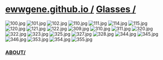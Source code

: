 
# [ewwgene.github.io /](https://ewwgene.github.io/) [Glasses /](https://ewwgene.github.io/Glasses)

<a id="100"></a> ![100.jpg](https://ewwgene.github.io/Glasses/100.jpg)
<a id="101"></a> ![101.jpg](https://ewwgene.github.io/Glasses/101.jpg)
<a id="102"></a> ![102.jpg](https://ewwgene.github.io/Glasses/102.jpg)
<a id="110"></a> ![110.jpg](https://ewwgene.github.io/Glasses/110.jpg)
<a id="111"></a> ![111.jpg](https://ewwgene.github.io/Glasses/111.jpg)
<a id="114"></a> ![114.jpg](https://ewwgene.github.io/Glasses/114.jpg)
<a id="115"></a> ![115.jpg](https://ewwgene.github.io/Glasses/115.jpg)
<a id="120"></a> ![120.jpg](https://ewwgene.github.io/Glasses/120.jpg)
<a id="121"></a> ![121.jpg](https://ewwgene.github.io/Glasses/121.jpg)
<a id="122"></a> ![122.jpg](https://ewwgene.github.io/Glasses/122.jpg)
<a id="309m"></a> ![309.jpg](https://ewwgene.github.io/Glasses/Making/309.jpg)
<a id="310m"></a> ![310.jpg](https://ewwgene.github.io/Glasses/Making/310.jpg)
<a id="311m"></a> ![311.jpg](https://ewwgene.github.io/Glasses/Making/311.jpg)
<a id="320m"></a> ![320.jpg](https://ewwgene.github.io/Glasses/Making/320.jpg)
<a id="322m"></a> ![322.jpg](https://ewwgene.github.io/Glasses/Making/322.jpg)
<a id="323m"></a> ![323.jpg](https://ewwgene.github.io/Glasses/Making/323.jpg)
<a id="325m"></a> ![325.jpg](https://ewwgene.github.io/Glasses/Making/325.jpg)
<a id="327m"></a> ![327.jpg](https://ewwgene.github.io/Glasses/Making/327.jpg)
<a id="328m"></a> ![328.jpg](https://ewwgene.github.io/Glasses/Making/328.jpg)
<a id="344"></a> ![344.jpg](https://ewwgene.github.io/Glasses/344.jpg)
<a id="345"></a> ![345.jpg](https://ewwgene.github.io/Glasses/345.jpg)
<a id="346"></a> ![346.jpg](https://ewwgene.github.io/Glasses/346.jpg)
<a id="353"></a> ![353.jpg](https://ewwgene.github.io/Glasses/353.jpg)
<a id="354"></a> ![354.jpg](https://ewwgene.github.io/Glasses/354.jpg)
<a id="355"></a> ![355.jpg](https://ewwgene.github.io/Glasses/355.jpg)


### [ABOUT/](https://ewwgene.github.io/) 
